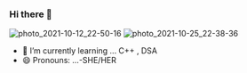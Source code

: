 ### Hi there 👋
![photo_2021-10-12_22-50-16](https://user-images.githubusercontent.com/86922002/137088745-d6820e57-1cca-49ba-8522-66e96439a1b6.jpg)
![photo_2021-10-25_22-38-36](https://user-images.githubusercontent.com/86922002/138806170-fffd2c8e-dcbd-4fe0-a076-bbeb6e176c08.jpg)
- 🌱 I’m currently learning ... C++ , DSA
- 😄 Pronouns: ...-SHE/HER

